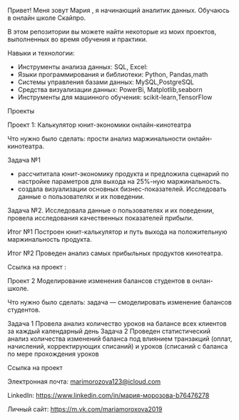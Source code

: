Привет! Меня зовут Мария , я начинающий аналитик данных. Обучаюсь в онлайн школе Скайпро.

В этом репозитории вы можете найти некоторые из моих проектов, выполненных во время обучения и практики.

Навыки и технологии:

- Инструменты анализа данных: SQL, Excel:
- Языки программирования и библиотеки: Python, Pandas,math
- Системы управления базами данных: MySQL,PostgreSQL
- Средства визуализации данных: PowerBi, Matplotlib,seaborn
- Инструменты для машинного обучения: scikit-learn,TensorFlow

Проекты

Проект 1: Калькулятор юнит-экономики онлайн-кинотеатра

Что нужно было сделать: прости анализ маржинальности онлайн-кинотеатра.

Задача №1
 - рассчититала юнит-экономику продукта и предложила сценарий по настройке параметров для выхода на 25%-ную маржинальность.
 - создала визуализации основных бизнес-показателей.
 Исследовать данные о пользователях и их поведении.
    
Задача №2.
 Исследовала данные о пользователях и их поведении, провела исследования качественных показателей прибыли.

 Итог №1
   Построен юнит-калькулятор и путь выхода на положительную маржинальность продукта.
   
 Итог №2
   Проведен анализ самых прибыльных продуктов кинотеатра.

   Ссылка на проект :    [](https://1drv.ms/x/c/7cb701dab23dcbe3/EfmGgF6ADNFDn613cRmrJrMBr59EQ8h4IKnG9caM7naCuQ)

Проект 2 Моделирование изменения балансов студентов в онлан-школе.

Что нужно было сделать:
    задача — смоделировать изменение балансов студентов. 

Задача 1
 Провела анализ количество уроков на балансе всех клиентов за каждый календарный день
 Задача 2
 Проведен статистический анализ  количества изменений баланса под влиянием транзакций (оплат, начислений, корректирующих списаний) и уроков (списаний с баланса по мере прохождения уроков

Ссылка на проект    [](https://metabase.sky.pro/question/91413)       [](https://metabase.sky.pro/question/91611)


Электронная почта: marimorozova123@icloud.com

LinkedIn: https://www.linkedin.com/in/мария-морозова-b76476278

Личный сайт: https://m.vk.com/mariamoroxova2019
